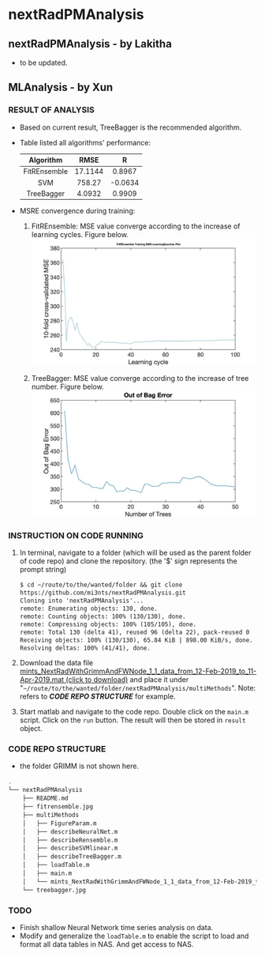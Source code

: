 # nextRadPMAnalysis

## nextRadPMAnalysis - by Lakitha

* to be updated.

## MLAnalysis - by Xun

### RESULT OF ANALYSIS

* Based on current result, TreeBagger is the recommended algorithm.
* Table listed all algorithms' performance:

    | Algorithm | RMSE | R |
    | :-:     | :-: | :-: |
    | FitREnsemble | 17.1144 | 0.8967 |
    | SVM | 758.27 | -0.0634 |
    | TreeBagger | 4.0932 | 0.9909 |

* MSRE convergence during training:

    1. FitREnsemble: MSE value converge according to the increase of learning cycles. Figure below. ![Image of FitREnsemble](https://github.com/mi3nts/nextRadPMAnalysis/blob/master/fitrensemble.jpg)

    2. TreeBagger: MSE value converge according to the increase of tree number. Figure below. ![Image of TreeBagger](https://github.com/mi3nts/nextRadPMAnalysis/blob/master/treebagger.jpg)

### INSTRUCTION ON CODE RUNNING

1. In terminal, navigate to a folder (which will be used as the parent folder of code repo) and clone the repository. (the '$' sign represents the prompt string)

    ```shell
    $ cd ~/route/to/the/wanted/folder && git clone https://github.com/mi3nts/nextRadPMAnalysis.git
    Cloning into 'nextRadPMAnalysis'...
    remote: Enumerating objects: 130, done.
    remote: Counting objects: 100% (130/130), done.
    remote: Compressing objects: 100% (105/105), done.
    remote: Total 130 (delta 41), reused 96 (delta 22), pack-reused 0
    Receiving objects: 100% (130/130), 65.84 KiB | 898.00 KiB/s, done.
    Resolving deltas: 100% (41/41), done.
    ```

2. Download the data file [mints_NextRadWithGrimmAndFWNode_1_1_data_from_12-Feb-2019_to_11-Apr-2019.mat (click to download)](https://utdallas.box.com/s/edae5jivt5r7m41az5ba3wayjd855nd4) and place it under "`~/route/to/the/wanted/folder/nextRadPMAnalysis/multiMethods`". Note: refers to ***CODE REPO STRUCTURE*** for example.

3. Start matlab and navigate to the code repo. Double click on the `main.m` script. Click on the `run` button. The result will then be stored in `result` object.

### CODE REPO STRUCTURE

* the folder GRIMM is not shown here.

```bash
.
└── nextRadPMAnalysis
    ├── README.md
    ├── fitrensemble.jpg
    ├── multiMethods
    │   ├── FigureParam.m
    │   ├── describeNeuralNet.m
    │   ├── describeRensemble.m
    │   ├── describeSVMlinear.m
    │   ├── describeTreeBagger.m
    │   ├── loadTable.m
    │   ├── main.m
    │   └── mints_NextRadWithGrimmAndFWNode_1_1_data_from_12-Feb-2019_to_11-Apr-2019.mat
    └── treebagger.jpg
```

### TODO

* Finish shallow Neural Network time series analysis on data.
* Modify and generalize the `loadTable.m` to enable the script to load and format all data tables in NAS. And get access to NAS.
